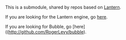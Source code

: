 This is a submodule, shared by repos based on [Lantern](http://github.com/RogerLevy/lantern).

If you are looking for the Lantern engine, go [here](http://github.com/RogerLevy/lantern).

If you are looking for Bubble, go [here]((http://github.com/RogerLevy/bubble).
